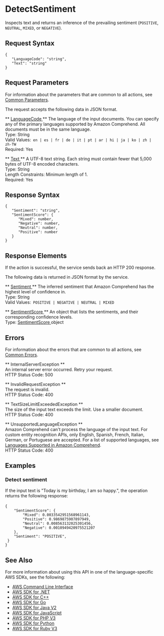 # DetectSentiment<a name="API_DetectSentiment"></a>

Inspects text and returns an inference of the prevailing sentiment \(`POSITIVE`, `NEUTRAL`, `MIXED`, or `NEGATIVE`\)\. 

## Request Syntax<a name="API_DetectSentiment_RequestSyntax"></a>

```
{
   "LanguageCode": "string",
   "Text": "string"
}
```

## Request Parameters<a name="API_DetectSentiment_RequestParameters"></a>

For information about the parameters that are common to all actions, see [Common Parameters](CommonParameters.md)\.

The request accepts the following data in JSON format\.

 ** [ LanguageCode ](#API_DetectSentiment_RequestSyntax) **   <a name="comprehend-DetectSentiment-request-LanguageCode"></a>
The language of the input documents\. You can specify any of the primary languages supported by Amazon Comprehend\. All documents must be in the same language\.  
Type: String  
Valid Values:` en | es | fr | de | it | pt | ar | hi | ja | ko | zh | zh-TW`   
Required: Yes

 ** [ Text ](#API_DetectSentiment_RequestSyntax) **   <a name="comprehend-DetectSentiment-request-Text"></a>
A UTF\-8 text string\. Each string must contain fewer that 5,000 bytes of UTF\-8 encoded characters\.  
Type: String  
Length Constraints: Minimum length of 1\.  
Required: Yes

## Response Syntax<a name="API_DetectSentiment_ResponseSyntax"></a>

```
{
   "Sentiment": "string",
   "SentimentScore": { 
      "Mixed": number,
      "Negative": number,
      "Neutral": number,
      "Positive": number
   }
}
```

## Response Elements<a name="API_DetectSentiment_ResponseElements"></a>

If the action is successful, the service sends back an HTTP 200 response\.

The following data is returned in JSON format by the service\.

 ** [ Sentiment ](#API_DetectSentiment_ResponseSyntax) **   <a name="comprehend-DetectSentiment-response-Sentiment"></a>
The inferred sentiment that Amazon Comprehend has the highest level of confidence in\.  
Type: String  
Valid Values:` POSITIVE | NEGATIVE | NEUTRAL | MIXED` 

 ** [ SentimentScore ](#API_DetectSentiment_ResponseSyntax) **   <a name="comprehend-DetectSentiment-response-SentimentScore"></a>
An object that lists the sentiments, and their corresponding confidence levels\.  
Type: [ SentimentScore ](API_SentimentScore.md) object

## Errors<a name="API_DetectSentiment_Errors"></a>

For information about the errors that are common to all actions, see [Common Errors](CommonErrors.md)\.

 ** InternalServerException **   
An internal server error occurred\. Retry your request\.  
HTTP Status Code: 500

 ** InvalidRequestException **   
The request is invalid\.  
HTTP Status Code: 400

 ** TextSizeLimitExceededException **   
The size of the input text exceeds the limit\. Use a smaller document\.  
HTTP Status Code: 400

 ** UnsupportedLanguageException **   
Amazon Comprehend can't process the language of the input text\. For custom entity recognition APIs, only English, Spanish, French, Italian, German, or Portuguese are accepted\. For a list of supported languages, see [Languages Supported in Amazon Comprehend](supported-languages.md)\.   
HTTP Status Code: 400

## Examples<a name="API_DetectSentiment_Examples"></a>

### Detect sentiment<a name="API_DetectSentiment_Example_1"></a>

If the input text is "Today is my birthday, I am so happy\.", the operation returns the following response:

#### <a name="w57aac41b5c98c15b3b5"></a>

```
{
    "SentimentScore": {
        "Mixed": 0.0033542951568961143,
        "Positive": 0.9869875907897949,
        "Neutral": 0.008563132025301456,
        "Negative": 0.0010949420975521207
    },
    "Sentiment": "POSITIVE",
 }   
}
```

## See Also<a name="API_DetectSentiment_SeeAlso"></a>

For more information about using this API in one of the language\-specific AWS SDKs, see the following:
+  [ AWS Command Line Interface](https://docs.aws.amazon.com/goto/aws-cli/comprehend-2017-11-27/DetectSentiment) 
+  [ AWS SDK for \.NET](https://docs.aws.amazon.com/goto/DotNetSDKV3/comprehend-2017-11-27/DetectSentiment) 
+  [ AWS SDK for C\+\+](https://docs.aws.amazon.com/goto/SdkForCpp/comprehend-2017-11-27/DetectSentiment) 
+  [ AWS SDK for Go](https://docs.aws.amazon.com/goto/SdkForGoV1/comprehend-2017-11-27/DetectSentiment) 
+  [ AWS SDK for Java V2](https://docs.aws.amazon.com/goto/SdkForJavaV2/comprehend-2017-11-27/DetectSentiment) 
+  [ AWS SDK for JavaScript](https://docs.aws.amazon.com/goto/AWSJavaScriptSDK/comprehend-2017-11-27/DetectSentiment) 
+  [ AWS SDK for PHP V3](https://docs.aws.amazon.com/goto/SdkForPHPV3/comprehend-2017-11-27/DetectSentiment) 
+  [ AWS SDK for Python](https://docs.aws.amazon.com/goto/boto3/comprehend-2017-11-27/DetectSentiment) 
+  [ AWS SDK for Ruby V3](https://docs.aws.amazon.com/goto/SdkForRubyV3/comprehend-2017-11-27/DetectSentiment) 